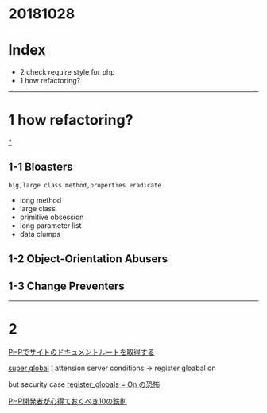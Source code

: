 # 20181028

# Index

- 2 check require style for php
- 1 how refactoring?

------------------------
# 1 how refactoring?

[*](https://sourcemaking.com/refactoring)

## 1-1 Bloasters
    big,large class method,properties eradicate

- long method
- large class
- primitive obsession
- long parameter list
- data clumps

## 1-2 Object-Orientation Abusers

## 1-3 Change Preventers


------------------------
# 2 

[PHPでサイトのドキュメントルートを取得する](http://showzine.info/blog/2009/01/php%E3%81%A7%E3%82%B5%E3%82%A4%E3%83%88%E3%81%AE%E3%83%89%E3%82%AD%E3%83%A5%E3%83%A1%E3%83%B3%E3%83%88%E3%83%AB%E3%83%BC%E3%83%88%E3%82%92%E5%8F%96%E5%BE%97%E3%81%99%E3%82%8B.html)


[super global](http://php.net/manual/ja/language.variables.superglobals.php)
! attension
server conditions -> register gloabal on


but security case [register_globals = On の恐怖](http://www.sound-uz.jp/php/note/registerGlobals)

[PHP開発者が心得ておくべき10の鉄則](https://ka2.org/10_php_tips_for_developers/)


